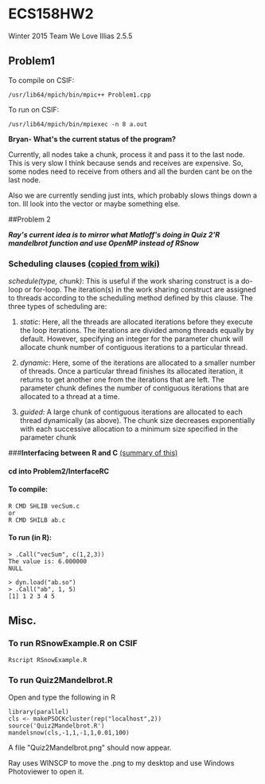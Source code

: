 # ECS158HW2

Winter 2015 Team We Love Illias 2.5.5

## Problem1
To compile on CSIF:

	/usr/lib64/mpich/bin/mpic++ Problem1.cpp

To run on CSIF:

	/usr/lib64/mpich/bin/mpiexec -n 8 a.out

**Bryan- What's the current status of the program?**

Currently, all nodes take a chunk, process it and pass it to the last node. This is very slow I think because sends and receives are expensive. So, some nodes need to receive from others and all the burden cant be on the last node.

Also we are currently sending just ints, which probably slows things down a ton. Ill look into the vector or maybe something else.

##Problem 2

***Ray's current idea is to mirror what Matloff's doing in Quiz 2'R mandelbrot function and use OpenMP instead of RSnow***

### **Scheduling clauses** [(copied from wiki)](http://en.wikipedia.org/wiki/OpenMP#Scheduling_clauses)

*schedule(type, chunk)*: This is useful if the work sharing construct is a do-loop or for-loop. The iteration(s) in the work sharing construct are assigned to threads according to the scheduling method defined by this clause. The three types of scheduling are:

1. *static*: Here, all the threads are allocated iterations before they execute the loop iterations. The iterations are divided among threads equally by default. However, specifying an integer for the parameter chunk will allocate chunk number of contiguous iterations to a particular thread.

2. *dynamic*: Here, some of the iterations are allocated to a smaller number of threads. Once a particular thread finishes its allocated iteration, it returns to get another one from the iterations that are left. The parameter chunk defines the number of contiguous iterations that are allocated to a thread at a time.

3. *guided*: A large chunk of contiguous iterations are allocated to each thread dynamically (as above). The chunk size decreases exponentially with each successive allocation to a minimum size specified in the parameter chunk

###**Interfacing between R and C** [(summary of this)](http://www.biostat.jhsph.edu/~bcaffo/statcomp/files/dotCall.pdf)

#### cd into Problem2/InterfaceRC

#### To compile:

	R CMD SHLIB vecSum.c
	or
	R CMD SHILB ab.c

#### To run (in R):

	> .Call("vecSum", c(1,2,3))
	The value is: 6.000000
	NULL

	> dyn.load("ab.so")
	> .Call("ab", 1, 5)
	[1] 1 2 3 4 5


## Misc.
### To run RSnowExample.R on CSIF
	Rscript RSnowExample.R

### To run Quiz2Mandelbrot.R 
Open and type the following in R

	library(parallel)
	cls <- makePSOCKcluster(rep("localhost",2))
	source('Quiz2Mandelbrot.R')
	mandelsnow(cls,-1,1,-1,1,0.01,100)
	
A file "Quiz2Mandelbrot.png" should now appear.

Ray uses WINSCP to move the .png to my desktop and use Windows Photoviewer to open it.
